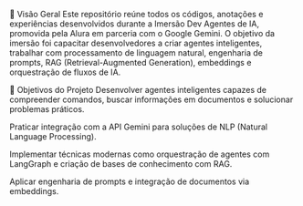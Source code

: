 🎯 Visão Geral
Este repositório reúne todos os códigos, anotações e experiências desenvolvidos durante a Imersão Dev Agentes de IA, promovida pela Alura em parceria com o Google Gemini. O objetivo da imersão foi capacitar desenvolvedores a criar agentes inteligentes, trabalhar com processamento de linguagem natural, engenharia de prompts, RAG (Retrieval-Augmented Generation), embeddings e orquestração de fluxos de IA.

🧠 Objetivos do Projeto
Desenvolver agentes inteligentes capazes de compreender comandos, buscar informações em documentos e solucionar problemas práticos.

Praticar integração com a API Gemini para soluções de NLP (Natural Language Processing).

Implementar técnicas modernas como orquestração de agentes com LangGraph e criação de bases de conhecimento com RAG.

Aplicar engenharia de prompts e integração de documentos via embeddings.
